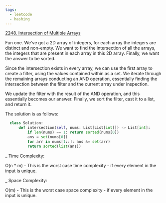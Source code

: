 ```yaml
---
tags:
  - leetcode
  - hashing
---
```


<a href="https://leetcode.com/problems/intersection-of-multiple-arrays/">
2248. Intersection of Multiple Arrays</a>

Fun one. We've got a 2D array of integers, for each array the integers are
distinct and non-empty. We want to find the intersection of all the arrays, the
integers that are present in each array in this 2D array. Finally, we want the
answer to be sorted.

Since the intersection exists in every array, we can use the first array to
create a filter, using the values contained within as a set. We iterate through
the remaining arrays conducting an AND operation, essentially finding the
intersection between the filter and the current array under inspection.

We update the filter with the result of the AND operation, and this essentially
becomes our answer. Finally, we sort the filter, cast it to a list, and return
it.

The solution is as follows:

```python
  class Solution:
      def intersection(self, nums: List[List[int]]) -> List[int]:
          if len(nums) == 1: return sorted(nums[0])
          ans = set(nums[0])
          for arr in nums[1::]: ans &= set(arr)
          return sorted(list(ans))
```

\_ Time Complexity:

O(n \* m) - This is the worst case time complexity - if every element in the
input is unique.

\_ Space Complexity:

O(m) - This is the worst case space complexity - if every element in the input
is unique.
